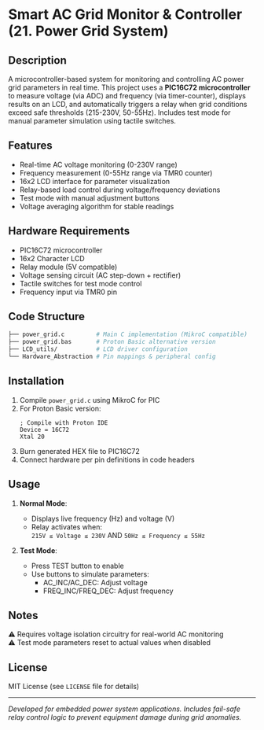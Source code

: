 # Smart AC Grid Monitor & Controller (21. Power Grid System)

## Description  
A microcontroller-based system for monitoring and controlling AC power grid parameters in real time. This project uses a **PIC16C72 microcontroller** to measure voltage (via ADC) and frequency (via timer-counter), displays results on an LCD, and automatically triggers a relay when grid conditions exceed safe thresholds (215-230V, 50-55Hz). Includes test mode for manual parameter simulation using tactile switches.

## Features  
- Real-time AC voltage monitoring (0-230V range)  
- Frequency measurement (0-55Hz range via TMR0 counter)  
- 16x2 LCD interface for parameter visualization  
- Relay-based load control during voltage/frequency deviations  
- Test mode with manual adjustment buttons  
- Voltage averaging algorithm for stable readings  

## Hardware Requirements  
- PIC16C72 microcontroller  
- 16x2 Character LCD  
- Relay module (5V compatible)  
- Voltage sensing circuit (AC step-down + rectifier)  
- Tactile switches for test mode control  
- Frequency input via TMR0 pin  

## Code Structure
```bash
├── power_grid.c         # Main C implementation (MikroC compatible)
├── power_grid.bas       # Proton Basic alternative version
├── LCD_utils/           # LCD driver configuration
└── Hardware_Abstraction # Pin mappings & peripheral config
```

## Installation  
1. Compile `power_grid.c` using MikroC for PIC  
2. For Proton Basic version:  
   ```basic
   ; Compile with Proton IDE
   Device = 16C72
   Xtal 20
   ```
3. Burn generated HEX file to PIC16C72  
4. Connect hardware per pin definitions in code headers  

## Usage  
1. **Normal Mode**:  
   - Displays live frequency (Hz) and voltage (V)  
   - Relay activates when:  
     `215V ≤ Voltage ≤ 230V` AND `50Hz ≤ Frequency ≤ 55Hz`  

2. **Test Mode**:  
   - Press TEST button to enable  
   - Use buttons to simulate parameters:  
     - AC_INC/AC_DEC: Adjust voltage  
     - FREQ_INC/FREQ_DEC: Adjust frequency  

## Notes  
⚠️ Requires voltage isolation circuitry for real-world AC monitoring  
⚠️ Test mode parameters reset to actual values when disabled  

## License  
MIT License (see `LICENSE` file for details)  

---  
*Developed for embedded power system applications. Includes fail-safe relay control logic to prevent equipment damage during grid anomalies.*